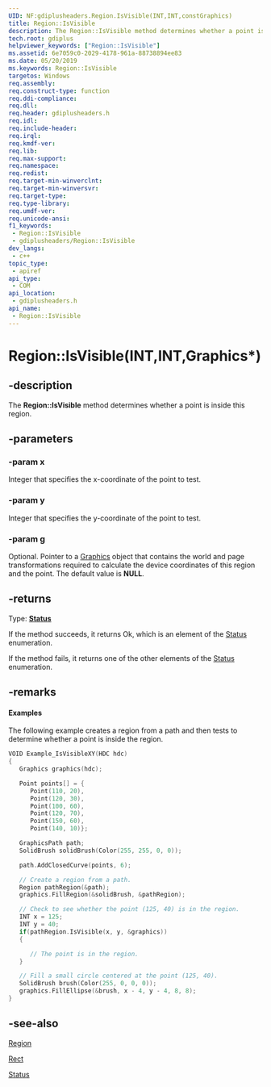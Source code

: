 ```yaml
---
UID: NF:gdiplusheaders.Region.IsVisible(INT,INT,constGraphics)
title: Region::IsVisible
description: The Region::IsVisible method determines whether a point is inside this region.
tech.root: gdiplus
helpviewer_keywords: ["Region::IsVisible"]
ms.assetid: 6e7059c0-2029-4178-961a-88738894ee83
ms.date: 05/20/2019
ms.keywords: Region::IsVisible
targetos: Windows
req.assembly: 
req.construct-type: function
req.ddi-compliance: 
req.dll: 
req.header: gdiplusheaders.h
req.idl: 
req.include-header: 
req.irql: 
req.kmdf-ver: 
req.lib: 
req.max-support: 
req.namespace: 
req.redist: 
req.target-min-winverclnt: 
req.target-min-winversvr: 
req.target-type: 
req.type-library: 
req.umdf-ver: 
req.unicode-ansi: 
f1_keywords:
 - Region::IsVisible
 - gdiplusheaders/Region::IsVisible
dev_langs:
 - c++
topic_type:
 - apiref
api_type:
 - COM
api_location:
 - gdiplusheaders.h
api_name:
 - Region::IsVisible
---
```


# Region::IsVisible(INT,INT,Graphics*)


## -description

The **Region::IsVisible** method determines whether a point is inside this region.

## -parameters

### -param x

Integer that specifies the x-coordinate of the point to test.

### -param y

Integer that specifies the y-coordinate of the point to test.

### -param g

Optional.
Pointer to a <a href="/windows/desktop/api/gdiplusgraphics/nl-gdiplusgraphics-graphics">Graphics</a> object that contains the world and page transformations required to calculate the device coordinates of this region and the point.
The default value is **NULL**.

## -returns

Type: <b><a href="/windows/desktop/api/gdiplustypes/ne-gdiplustypes-status">Status</a></b>

If the method succeeds, it returns Ok, which is an element of the <a href="/windows/desktop/api/gdiplustypes/ne-gdiplustypes-status">Status</a> enumeration.

If the method fails, it returns one of the other elements of the <a href="/windows/desktop/api/gdiplustypes/ne-gdiplustypes-status">Status</a> enumeration.

## -remarks

#### Examples

The following example creates a region from a path and then tests to determine whether a point is inside the region.

```cpp
VOID Example_IsVisibleXY(HDC hdc)
{
   Graphics graphics(hdc);

   Point points[] = {
      Point(110, 20),
      Point(120, 30),
      Point(100, 60),
      Point(120, 70),
      Point(150, 60),
      Point(140, 10)};

   GraphicsPath path;
   SolidBrush solidBrush(Color(255, 255, 0, 0));

   path.AddClosedCurve(points, 6);

   // Create a region from a path.
   Region pathRegion(&path);
   graphics.FillRegion(&solidBrush, &pathRegion);

   // Check to see whether the point (125, 40) is in the region.
   INT x = 125;
   INT y = 40;
   if(pathRegion.IsVisible(x, y, &graphics))
   {

      // The point is in the region.
   }

   // Fill a small circle centered at the point (125, 40).
   SolidBrush brush(Color(255, 0, 0, 0));
   graphics.FillEllipse(&brush, x - 4, y - 4, 8, 8);
}
```

## -see-also

<a href="/windows/desktop/api/gdiplusheaders/nl-gdiplusheaders-region">Region</a>

<a href="/windows/desktop/api/gdiplustypes/nl-gdiplustypes-rect">Rect</a>

<a href="/windows/desktop/api/gdiplustypes/ne-gdiplustypes-status">Status</a>